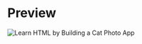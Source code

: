 # Preview
![Learn HTML by Building a Cat Photo App](https://github.com/user-attachments/assets/3c12a1e1-665b-4772-86bc-13b0b725618f)
